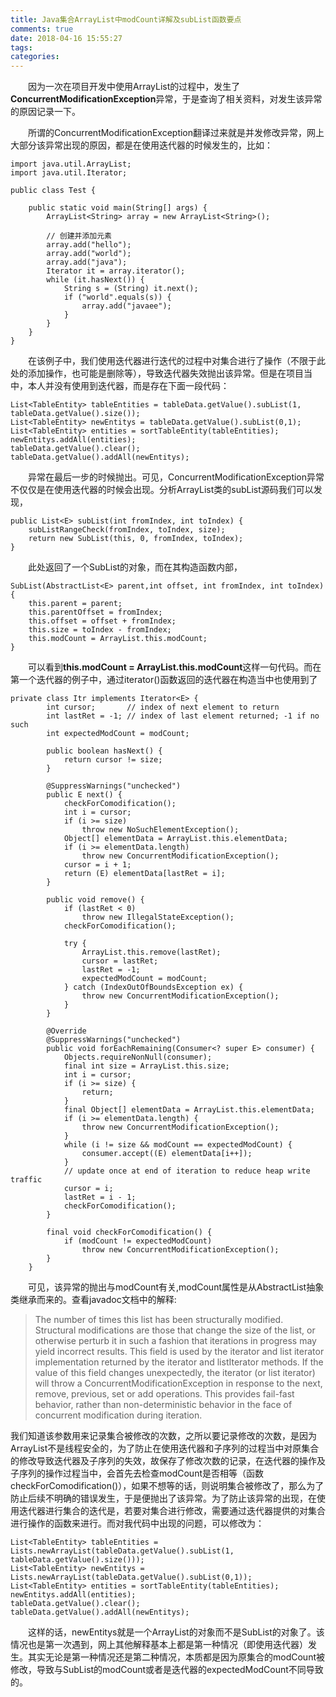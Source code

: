 ```yaml
---
title: Java集合ArrayList中modCount详解及subList函数要点
comments: true
date: 2018-04-16 15:55:27
tags:
categories:
---
```

&emsp;&emsp;因为一次在项目开发中使用ArrayList的过程中，发生了**ConcurrentModificationException**异常，于是查询了相关资料，对发生该异常的原因记录一下。

&emsp;&emsp;所谓的ConcurrentModificationException翻译过来就是并发修改异常，网上大部分该异常出现的原因，都是在使用迭代器的时候发生的，比如：

```
import java.util.ArrayList;
import java.util.Iterator;

public class Test {

    public static void main(String[] args) {
        ArrayList<String> array = new ArrayList<String>();

        // 创建并添加元素
        array.add("hello");
        array.add("world");
        array.add("java");
        Iterator it = array.iterator();
        while (it.hasNext()) {
            String s = (String) it.next();
            if ("world".equals(s)) {
                array.add("javaee");
            }
        }
    }
}
```
&emsp;&emsp;在该例子中，我们使用迭代器进行迭代的过程中对集合进行了操作（不限于此处的添加操作，也可能是删除等），导致迭代器失效抛出该异常。但是在项目当中，本人并没有使用到迭代器，而是存在下面一段代码：

```
List<TableEntity> tableEntities = tableData.getValue().subList(1, tableData.getValue().size());
List<TableEntity> newEntitys = tableData.getValue().subList(0,1);
List<TableEntity> entities = sortTableEntity(tableEntities);
newEntitys.addAll(entities);
tableData.getValue().clear();
tableData.getValue().addAll(newEntitys);
```
&emsp;&emsp;异常在最后一步的时候抛出。可见，ConcurrentModificationException异常不仅仅是在使用迭代器的时候会出现。分析ArrayList类的subList源码我们可以发现，

```
public List<E> subList(int fromIndex, int toIndex) {
    subListRangeCheck(fromIndex, toIndex, size);
    return new SubList(this, 0, fromIndex, toIndex);
}
```
&emsp;&emsp;此处返回了一个SubList的对象，而在其构造函数内部，

```
SubList(AbstractList<E> parent,int offset, int fromIndex, int toIndex) {
	this.parent = parent;
	this.parentOffset = fromIndex;
	this.offset = offset + fromIndex;
	this.size = toIndex - fromIndex;
	this.modCount = ArrayList.this.modCount;
}
```
&emsp;&emsp;可以看到**this.modCount = ArrayList.this.modCount**这样一句代码。而在第一个迭代器的例子中，通过iterator()函数返回的迭代器在构造当中也使用到了

```
private class Itr implements Iterator<E> {
        int cursor;       // index of next element to return
        int lastRet = -1; // index of last element returned; -1 if no such
        int expectedModCount = modCount;

        public boolean hasNext() {
            return cursor != size;
        }

        @SuppressWarnings("unchecked")
        public E next() {
            checkForComodification();
            int i = cursor;
            if (i >= size)
                throw new NoSuchElementException();
            Object[] elementData = ArrayList.this.elementData;
            if (i >= elementData.length)
                throw new ConcurrentModificationException();
            cursor = i + 1;
            return (E) elementData[lastRet = i];
        }

        public void remove() {
            if (lastRet < 0)
                throw new IllegalStateException();
            checkForComodification();

            try {
                ArrayList.this.remove(lastRet);
                cursor = lastRet;
                lastRet = -1;
                expectedModCount = modCount;
            } catch (IndexOutOfBoundsException ex) {
                throw new ConcurrentModificationException();
            }
        }

        @Override
        @SuppressWarnings("unchecked")
        public void forEachRemaining(Consumer<? super E> consumer) {
            Objects.requireNonNull(consumer);
            final int size = ArrayList.this.size;
            int i = cursor;
            if (i >= size) {
                return;
            }
            final Object[] elementData = ArrayList.this.elementData;
            if (i >= elementData.length) {
                throw new ConcurrentModificationException();
            }
            while (i != size && modCount == expectedModCount) {
                consumer.accept((E) elementData[i++]);
            }
            // update once at end of iteration to reduce heap write traffic
            cursor = i;
            lastRet = i - 1;
            checkForComodification();
        }

        final void checkForComodification() {
            if (modCount != expectedModCount)
                throw new ConcurrentModificationException();
        }
    }
```
&emsp;&emsp;可见，该异常的抛出与modCount有关,modCount属性是从AbstractList抽象类继承而来的。查看javadoc文档中的解释:
>The number of times this list has been structurally modified. Structural modifications are those that change the size of the list, or otherwise perturb it in such a fashion that iterations in progress may yield incorrect results.
This field is used by the iterator and list iterator implementation returned by the iterator and listIterator methods. If the value of this field changes unexpectedly, the iterator (or list iterator) will throw a ConcurrentModificationException in response to the next, remove, previous, set or add operations. This provides fail-fast behavior, rather than non-deterministic behavior in the face of concurrent modification during iteration.

我们知道该参数用来记录集合被修改的次数，之所以要记录修改的次数，是因为ArrayList不是线程安全的，为了防止在使用迭代器和子序列的过程当中对原集合的修改导致迭代器及子序列的失效，故保存了修改次数的记录，在迭代器的操作及子序列的操作过程当中，会首先去检查modCount是否相等（函数checkForComodification()），如果不想等的话，则说明集合被修改了，那么为了防止后续不明确的错误发生，于是便抛出了该异常。为了防止该异常的出现，在使用迭代器进行集合的迭代是，若要对集合进行修改，需要通过迭代器提供的对集合进行操作的函数来进行。而对我代码中出现的问题，可以修改为：

```
List<TableEntity> tableEntities = Lists.newArrayList(tableData.getValue().subList(1, tableData.getValue().size()));
List<TableEntity> newEntitys = Lists.newArrayList(tableData.getValue().subList(0,1));
List<TableEntity> entities = sortTableEntity(tableEntities);
newEntitys.addAll(entities);
tableData.getValue().clear();
tableData.getValue().addAll(newEntitys);
```
&emsp;&emsp;这样的话，newEntitys就是一个ArrayList的对象而不是SubList的对象了。该情况也是第一次遇到，网上其他解释基本上都是第一种情况（即使用迭代器）发生。其实无论是第一种情况还是第二种情况，本质都是因为原集合的modCount被修改，导致与SubList的modCount或者是迭代器的expectedModCount不同导致的。